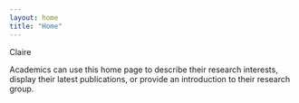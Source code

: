 ```yaml
---
layout: home
title: "Home"
---
```


Claire

Academics can use this home page to describe their research interests, display their latest publications, or provide an introduction to their research group.
